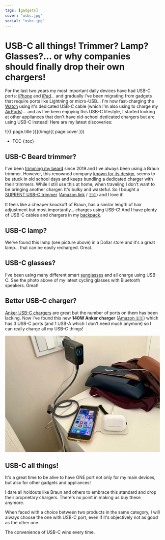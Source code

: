 ```yaml
---
tags: [gadgets]
cover: "usbc.jpg"
social: "usbc.jpg"
---
```


# USB-C all things! Trimmer? Lamp? Glasses?… or why companies should finally drop their own chargers!

For the last two years my most important daily devices have had USB-C ports: [iPhone](/iphone15ultra) and [iPad](/ipadm4/)… and gradually I've been migrating from gadgets that require ports like Lightning or micro-USB… I'm now fast-charging the [Watch](/ultra) using it's dedicated USB-C cable (which I'm also using to charge my [AirPods](/airpodspro/))… and as I've been enjoying this USB-C lifestyle, I started looking at other appliances that don't have old-school dedicated chargers but are using USB-C instead! Here are my latest discoveries:

<!--More-->

![{{ page.title }}](/img/{{ page.cover }})

* TOC
{:toc}

## USB-C Beard trimmer?

I've been [trimming my beard](/beard) since 2019 and I've always been using a Braun trimmer. However, this renowned company [known for its design](/designed/), seems to be stuck in old school days and keeps bundling a dedicated charger with their trimmers. While I still use this at home, when traveling I don't want to be bringing another charger. It's bulky and wasteful. So I bought a [SUPRENT USB-C trimmer](https://www.suprent-eu.com/products/suprent-adjustable-beard-trimmers-bt575bx) ([Amazon link](https://amzn.to/4mnDIpI) / [🇪🇸](https://amzn.to/3GMo08s)) and I love it!

It feels like a cheaper knockoff of Braun, has a similar length of hair adjustment but most importantly… charges using USB-C! And I have plenty of USB-C cables and chargers in my [backpack](/backpack).

## USB-C lamp?

We've found this lamp (see picture above) in a Dollar store and it's a great lamp… that can be easily recharged. Great.

## USB-C glasses?

I've been using many different smart [sunglasses](/sunglasses/) and all charge using USB-C. See the photo above of my latest cycling glasses with Bluetooth speakers. Great!

## Better USB-C charger?

[Anker USB-C chargers](/anker/) are great but the number of ports on them has been lacking. Now I've found this new **140W Anker charger** ([Amazon 🇪🇸](https://amzn.to/4feq31x)) which has 3 USB-C ports (and 1 USB-A which I don't need much anymore) so I can really charge all my USB-C things!

![{{ page.title }} anker](/img/usbc-anker.jpg)

## USB-C all things!

It's a great time to be alive to have ONE port not only for my main devices, but also for other gadgets and appliances!

I dare all holdouts like Braun and others to embrace this standard and drop their proprietary chargers. There's no point in making us buy these anymore.

When faced with a choice between two products in the same category, I will always choose the one with USB-C port, even if it's objectively not as good as the other one.

The convenience of USB-C wins every time.

[n]: https://michael.gratis/nozbe
[np]: https://michael.gratis/nozbepersonal